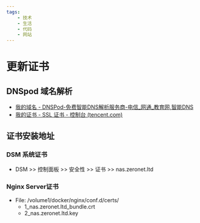 ```yaml
---
tags:
    - 技术
    - 生活
    - 代码
    - 网站
---
```


# 更新证书

## DNSpod 域名解析

* [我的域名 - DNSPod-免费智能DNS解析服务商-电信_网通_教育网,智能DNS](https://console.dnspod.cn/dns/zeronet.ltd/record)
* [我的证书 - SSL 证书 - 控制台 (tencent.com)](https://console.cloud.tencent.com/ssl)

## 证书安装地址

### DSM 系统证书

* DSM >> 控制面板 >> 安全性 >> 证书 >> nas.zeronet.ltd

### Nginx Server证书

* File: /volume1/docker/nginx/conf.d/certs/
  * 1_nas.zeronet.ltd_bundle.crt
  * 2_nas.zeronet.ltd.key



